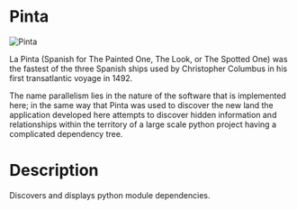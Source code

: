 

# Pinta

![Pinta](https://m.media-amazon.com/images/I/51-Mw9LCK-L._AC_SX466_.jpg)

La Pinta (Spanish for The Painted One, The Look, or The Spotted One) was the fastest of the three Spanish ships used by Christopher Columbus in his first transatlantic voyage in 1492.

The name parallelism lies in the nature of the software that is implemented here; in the same way that Pinta was used to discover the new land the application developed here attempts to discover hidden information and relationships within the territory of a large scale python project having a complicated dependency tree.

# Description
Discovers and displays python module dependencies.


